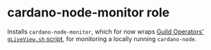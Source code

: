 # cardano-node-monitor role
Installs `cardano-node-monitor`, which for now wraps [Guild Operators' `gLiveView.sh` script](https://cardano-community.github.io/guild-operators/Scripts/gliveview/), for monitoring a locally running `cardano-node`.